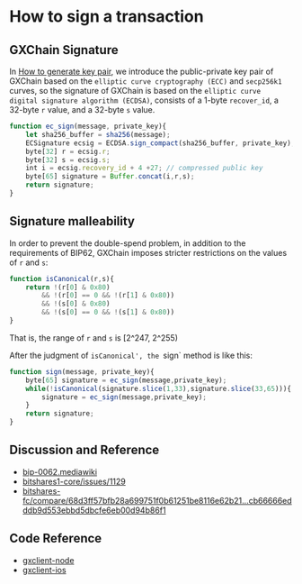 # How to sign a transaction

## GXChain Signature

In [How to generate key pair](./keypair.md), we introduce the public-private key pair of GXChain based on the `elliptic curve cryptography (ECC)` and `secp256k1` curves, so the signature of GXChain is based on the `elliptic curve digital signature algorithm (ECDSA)`, consists of a 1-byte `recover_id`, a 32-byte `r` value, and a 32-byte `s` value.

``` js
function ec_sign(message, private_key){
    let sha256_buffer = sha256(message);
    ECSignature ecsig = ECDSA.sign_compact(sha256_buffer, private_key);
    byte[32] r = ecsig.r;
    byte[32] s = ecsig.s;
    int i = ecsig.recovery_id + 4 +27; // compressed public key
    byte[65] signature = Buffer.concat(i,r,s);
    return signature;
}
```

## Signature malleability

In order to prevent the double-spend problem, in addition to the requirements of BIP62, GXChain imposes stricter restrictions on the values ​​of `r` and `s`:

``` js
function isCanonical(r,s){
    return !(r[0] & 0x80)
        && !(r[0] == 0 && !(r[1] & 0x80))
        && !(s[0] & 0x80)
        && !(s[0] == 0 && !(s[1] & 0x80))
}
```

That is, the range of `r` and `s` is [2^247, 2^255)

After the judgment of `isCanonical', the `sign` method is like this:

``` js
function sign(message, private_key){
    byte[65] signature = ec_sign(message,private_key);
    while(!isCanonical(signature.slice(1,33),signature.slice(33,65))){
        signature = ec_sign(message,private_key);
    }
    return signature;
}
```

## Discussion and Reference

- [bip-0062.mediawiki](https://github.com/bitcoin/bips/blob/master/bip-0062.mediawiki)
- [bitshares1-core/issues/1129](https://github.com/bitshares/bitshares1-core/issues/1129)
- [bitshares-fc/compare/68d3ff57bfb28a699751f0b61251be8116e62b21...cb66666edddb9d553ebbd5dbcfe6eb00d94b86f1](https://github.com/bitshares/bitshares-fc/compare/68d3ff57bfb28a699751f0b61251be8116e62b21...cb66666edddb9d553ebbd5dbcfe6eb00d94b86f1)


## Code Reference

- [gxclient-node](https://github.com/gxchain/gxbjs/blob/master/lib/ecc/src/signature.js#L77)
- [gxclient-ios](https://github.com/gxchain/gxclient-ios/blob/master/gxclient-ios/lib/ecc/GXPrivateKey.m#L82)
